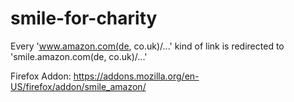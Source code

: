 # smile-for-charity
Every 'www.amazon.com(de, co.uk)/...' kind of link is redirected to 'smile.amazon.com(de, co.uk)/...'

Firefox Addon:
https://addons.mozilla.org/en-US/firefox/addon/smile_amazon/
